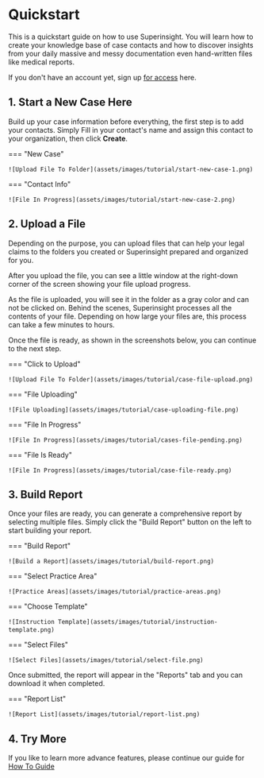 # Quickstart

This is a quickstart guide on how to use Superinsight.
You will learn how to create your knowledge base of case contacts and how to discover insights from your daily massive and messy documentation even hand-written files like medical reports.

If you don't have an account yet, sign up [for access](https://www.superinsight.ai/trial) here.

## 1. Start a New Case Here

Build up your case information before everything, the first step is to add your contacts. Simply Fill in your contact's name and assign this contact to your organization, then click **Create**.

=== "New Case"

    ![Upload File To Folder](assets/images/tutorial/start-new-case-1.png)

=== "Contact Info"

    ![File In Progress](assets/images/tutorial/start-new-case-2.png)

## 2. Upload a File

Depending on the purpose, you can upload files that can help your legal claims to the folders you created or Superinsight prepared and organized for you.

After you upload the file, you can see a little window at the right-down corner of the screen showing your file upload progress.

As the file is uploaded, you will see it in the folder as a gray color and can not be clicked on. Behind the scenes, Superinsight processes all the contents of your file. Depending on how large your files are, this process can take a few minutes to hours.

Once the file is ready, as shown in the screenshots below, you can continue to the next step.

=== "Click to Upload"

    ![Upload File To Folder](assets/images/tutorial/case-file-upload.png)

=== "File Uploading"

    ![File Uploading](assets/images/tutorial/case-uploading-file.png)

=== "File In Progress"

    ![File In Progress](assets/images/tutorial/cases-file-pending.png)

=== "File Is Ready"

    ![File In Progress](assets/images/tutorial/case-file-ready.png)

## 3. Build Report

Once your files are ready, you can generate a comprehensive report by selecting multiple files. Simply click the "Build Report" button on the left to start building your report.

=== "Build Report"

    ![Build a Report](assets/images/tutorial/build-report.png)

=== "Select Practice Area"

    ![Practice Areas](assets/images/tutorial/practice-areas.png)

=== "Choose Template"

    ![Instruction Template](assets/images/tutorial/instruction-template.png)

=== "Select Files"

    ![Select Files](assets/images/tutorial/select-file.png)

Once submitted, the report will appear in the "Reports" tab and you can download it when completed.

=== "Report List"

    ![Report List](assets/images/tutorial/report-list.png)

## 4. Try More

If you like to learn more advance features, please continue our guide for [How To Guide](guide/index.md)

